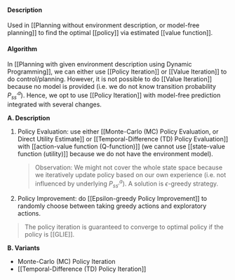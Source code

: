 #### Description
Used in [[Planning without environment description, or model-free planning]] to find the optimal [[policy]] via estimated [[value function]].

#### Algorithm
In [[Planning with given environment description using Dynamic Programming]], we can either use [[Policy Iteration]] or [[Value Iteration]] to do control/planning. However, it is not possible to do [[Value Iteration]] because no model is provided (i.e. we do not know transition probability $P^a_{ss^\prime}$). Hence, we opt to use [[Policy Iteration]] with model-free prediction integrated with several changes.

**A. Description**
1. Policy Evaluation: use either [[Monte-Carlo (MC) Policy Evaluation, or Direct Utility Estimate]] or [[Temporal-Difference (TD) Policy Evaluation]] with [[action-value function (Q-function)]] (we cannot use [[state-value function (utility)]] because we do not have the environment model).

	> Observation: We might not cover the whole state space because we iteratively update policy based on our own experience (i.e. not influenced by underlying $P^a_{ss\prime}$). A solution is $\epsilon$-greedy strategy.
	
2. Policy Improvement: do [[Epsilon-greedy Policy Improvement]] to randomly choose between taking greedy actions and exploratory actions.

> The policy iteration is guaranteed to converge to optimal policy if the policy is [[GLIE]].

**B. Variants**
- Monte-Carlo (MC) Policy Iteration
- [[Temporal-Difference (TD) Policy Iteration]]
	
